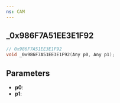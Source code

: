 ```yaml
---
ns: CAM
---
```

## _0x986F7A51EE3E1F92

```c
// 0x986F7A51EE3E1F92
void _0x986F7A51EE3E1F92(Any p0, Any p1);
```

## Parameters
* **p0**:
* **p1**:
